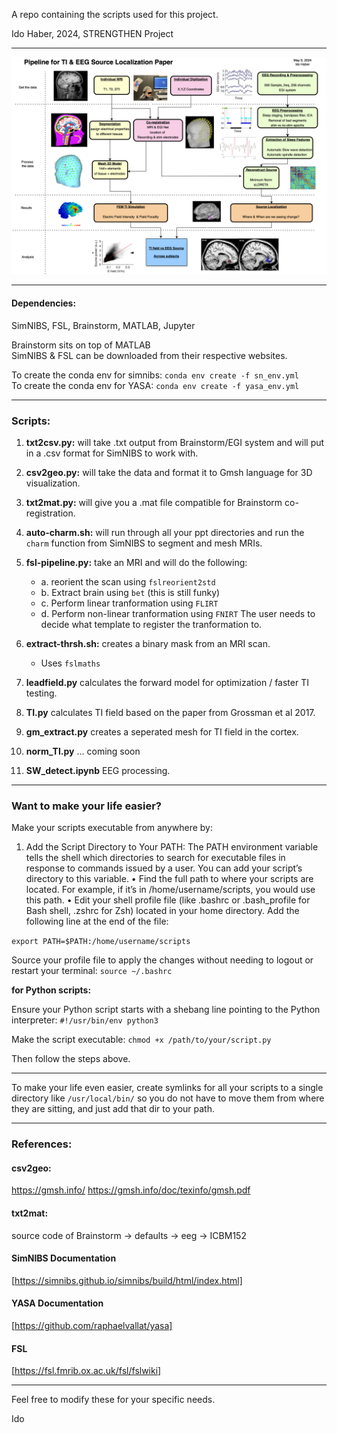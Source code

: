 A repo containing the scripts used for this project.

Ido Haber, 2024, STRENGTHEN Project

---

![Overview](pipe_me.png)

---

#### Dependencies:

SimNIBS, FSL, Brainstorm, MATLAB, Jupyter

Brainstorm sits on top of MATLAB  
SimNIBS & FSL can be downloaded from their respective websites.

To create the conda env for simnibs: `conda env create -f sn_env.yml`  
To create the conda env for YASA: `conda env create -f yasa_env.yml `

---

### Scripts:

1. **txt2csv.py:** will take .txt output from Brainstorm/EGI system and will put in a .csv format for SimNIBS to work with.
2. **csv2geo.py:** will take the data and format it to Gmsh language for 3D visualization.
3. **txt2mat.py:** will give you a .mat file compatible for Brainstorm co-registration.
4. **auto-charm.sh:** will run through all your ppt directories and run the `charm` function from SimNIBS to segment and mesh MRIs.

5. **fsl-pipeline.py:** take an MRI and will do the following:

   - a. reorient the scan using `fslreorient2std`
   - b. Extract brain using `bet` (this is still funky)
   - c. Perform linear tranformation using `FLIRT`
   - d. Perform non-linear tranformation using `FNIRT`
     The user needs to decide what template to register the tranformation to.

6. **extract-thrsh.sh:** creates a binary mask from an MRI scan.

   - Uses `fslmaths`

7. **leadfield.py** calculates the forward model for optimization / faster TI testing.

8. **TI.py** calculates TI field based on the paper from Grossman et al 2017.

9. **gm_extract.py** creates a seperated mesh for TI field in the cortex.

10. **norm_TI.py** ... coming soon

11. **SW_detect.ipynb** EEG processing.

---

### Want to make your life easier?

Make your scripts executable from anywhere by:

1. Add the Script Directory to Your PATH:
   The PATH environment variable tells the shell which directories to search for executable files in response to commands issued by a user. You can add your script’s directory to this variable.
   • Find the full path to where your scripts are located. For example, if it’s in /home/username/scripts, you would use this path.
   • Edit your shell profile file (like .bashrc or .bash_profile for Bash shell, .zshrc for Zsh) located in your home directory. Add the following line at the end of the file:

`export PATH=$PATH:/home/username/scripts`

Source your profile file to apply the changes without needing to logout or restart your terminal: `source ~/.bashrc`

**for Python scripts:**

Ensure your Python script starts with a shebang line pointing to the Python interpreter: `#!/usr/bin/env python3`

Make the script executable: `chmod +x /path/to/your/script.py`

Then follow the steps above.

---

To make your life even easier, create symlinks for all your scripts to a single directory like `/usr/local/bin/` so you do not have to move them from where they are sitting, and just add that dir to your path.

---

### References:

#### csv2geo:

https://gmsh.info/
https://gmsh.info/doc/texinfo/gmsh.pdf

#### txt2mat:

source code of Brainstorm -> defaults -> eeg -> ICBM152

#### SimNIBS Documentation

[https://simnibs.github.io/simnibs/build/html/index.html]

#### YASA Documentation

[https://github.com/raphaelvallat/yasa]

#### FSL

[https://fsl.fmrib.ox.ac.uk/fsl/fslwiki]

---

Feel free to modify these for your specific needs.

Ido
